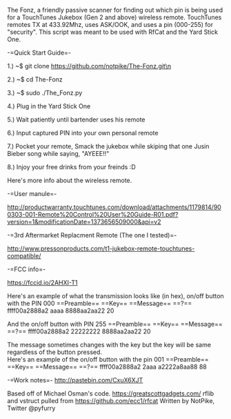 The Fonz, a friendly passive scanner for finding out which pin is being used for a TouchTunes Jukebox (Gen 2 and above) wireless remote. TouchTunes remotes TX at 433.92Mhz, uses ASK/OOK, and uses a pin (000-255) for "security". 
This script was meant to be used with RfCat and the Yard Stick One.

-=Quick Start Guide=-

1.) ~$ git clone https://github.com/notpike/The-Fonz.git\n

2.) ~$ cd The-Fonz

3.) ~$ sudo ./The_Fonz.py

4.) Plug in the Yard Stick One

5.) Wait patiently until bartender uses his remote

6.) Input captured PIN into your own personal remote

7.) Pocket your remote, Smack the jukebox while skiping that one Jusin Bieber song while saying, "AYEEE!!"

8.) Injoy your free drinks from your freinds :D



Here's more info about the wireless remote.

-=User manule=-

http://productwarranty.touchtunes.com/download/attachments/1179814/900303-001-Remote%20Control%20User%20Guide-R01.pdf?version=1&modificationDate=1373656509000&api=v2

-=3rd Aftermarket Replacment Remote (The one I tested)=-

http://www.pressonproducts.com/t1-jukebox-remote-touchtunes-compatible/

-=FCC info=-

https://fccid.io/2AHXI-T1


Here's an example of what the transmission looks like (in hex), on/off button with the PIN 000 
==Preamble==  ==Key==  ==Message== ==?==
ffff00a2888a2   aaaa   8888aa2aa22  20

And the on/off button with PIN 255
==Preamble==  ==Key==  ==Message== ==?==
ffff00a2888a2 22222222 8888aa2aa22  20

The message sometimes changes with the key but the key will be same regardless of the button pressed.  
Here's an example of the on/off button with the pin 001
==Preamble==  ==Key==  ==Message== ==?==
ffff00a2888a2  2aaa    a2222a8aa88   88

-=Work notes=-
http://pastebin.com/CxuX6XJT


Based off of Michael Osman's code. https://greatscottgadgets.com/
rflib and vstruct pulled from https://github.com/ecc1/rfcat
Written by NotPike, Twitter @pyfurry
